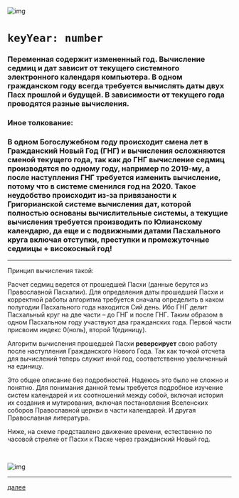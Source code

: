 ![img](https://1.bp.blogspot.com/-kM5mpKuTxak/Xc6iWKynzHI/AAAAAAAAEpc/x_xc1BWMpNER65RHK6eJ0vVE49sRn_srwCLcBGAsYHQ/s320/008.png "008")

# `keyYear: number`

### Переменная содержит измененный год. Вычисление седмиц и дат зависит от текущего системного электронного календаря компьютера. В одном гражданском году всегда требуется вычислять даты двух Пасх прошлой и будущей. В зависимости от текущего года проводятся разные вычисления.

### Иное толкование:

### В одном Богослужебном году происходит смена лет в Гражданский Новый Год (ГНГ) и вычисления осложняются сменой текущего года, так как до ГНГ вычисление седмиц производятся по одному году, например по 2019-му, а после наступления ГНГ требуется изменить вычисление, потому что в системе сменился год на 2020. Такое неудобство происходит из-за привязаности к Григорианской системе вычисления дат, которой полностью основаны вычислительные системы, а текущие вычисления требуется производить по Юлианскому календарю, да еще и с подвижными датами Пасхального круга включая отступки, преступки и промежуточные седмицы + високосный год!


---

Принцип вычисления такой:

Расчет седмиц ведется от прошедшей Пасхи (данные берутся из Православной Пасхалии). Для определения даты прошедшей Пасхи и корректной работы алгоритма требуется сначала определить в каком полугодии Пасхального года находится Сий день. Ибо ГНГ делит Пасхальный круг на две части – до ГНГ и после ГНГ. Таким образом в одном Пасхальном году участвуют два гражданских года. Первой части присвоим индекс 0(ноль), второй 1(единицу).

Алгоритм вычисления прошедшей Пасхи **реверсирует** свою работу после наступления Гражданского Нового Года. Так как точкой отсчета для вычислений теперь служит иной год, соответственно увеличенный на единицу.

Это общее описание без подробностей. Надеюсь это было не сложно и понятно.
Для понимания данной темы требуется подробное изучение систем календарей и их соотношений между собой, включая история их создания и мутирования, включая постановления Вселенских соборов Православной церкви в части календарей. И другая Православная литература.

Ниже, на схеме представлено движение времени, естественно по часовой стрелке от Пасхи к Пасхе через гражданский Новый год.

<br>

![img](https://3.bp.blogspot.com/-m4TfSavUvTQ/XeZf8ENCSOI/AAAAAAAAEss/T8-JMxJx1ug1y_gR6ELFHQj7nTTD2vd2gCK4BGAYYCw/s1600/gng-aprakos.png)



---

[далее](009.html)

<br>
